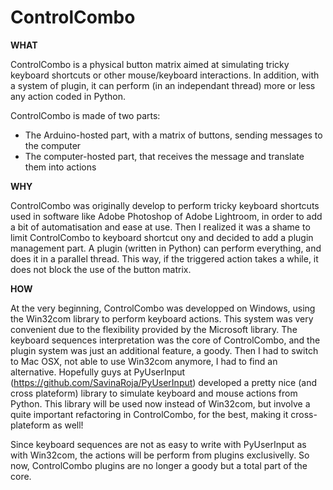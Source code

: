 ControlCombo
============

**WHAT**

ControlCombo is a physical button matrix aimed at simulating tricky keyboard shortcuts or other mouse/keyboard interactions. In addition, with a system of plugin, it can perform (in an independant thread) more or less any action coded in Python.

ControlCombo is made of two parts:
- The Arduino-hosted part, with a matrix of buttons, sending messages to the computer
- The computer-hosted part, that receives the message and translate them into actions


**WHY**

ControlCombo was originally develop to perform tricky keyboard shortcuts used in software like Adobe Photoshop of Adobe Lightroom, in order to add a bit of automatisation and ease at use.
Then I realized it was a shame to limit ControlCombo to keyboard shortcut ony and decided to add a plugin management part. A plugin (written in Python) can perform everything, and does it in a parallel thread. This way, if the triggered action takes a while, it does not block the use of the button matrix.


**HOW**

At the very beginning, ControlCombo was developped on Windows, using the Win32com library to perform keyboard actions. This system was very convenient due to the flexibility provided by the Microsoft library. The keyboard sequences interpretation was the core of ControlCombo, and the plugin system was just an additional feature, a goody.
Then I had to switch to Mac OSX, not able to use Win32com anymore, I had to find an alternative. Hopefully guys at PyUserInput (https://github.com/SavinaRoja/PyUserInput) developed a pretty nice (and cross plateform) library to simulate keyboard and mouse actions from Python.
This library will be used now instead of Win32com, but involve a quite important refactoring in ControlCombo, for the best, making it cross-plateform as well!

Since keyboard sequences are not as easy to write with PyUserInput as with Win32com, the actions will be perform from plugins exclusivelly. So now, ControlCombo plugins are no longer a goody but a total part of the core.
